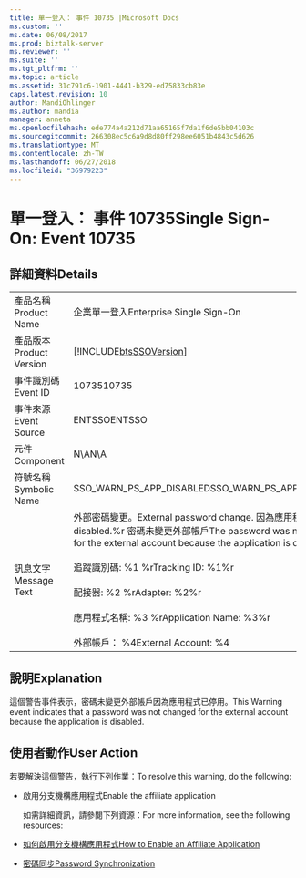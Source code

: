```yaml
---
title: 單一登入： 事件 10735 |Microsoft Docs
ms.custom: ''
ms.date: 06/08/2017
ms.prod: biztalk-server
ms.reviewer: ''
ms.suite: ''
ms.tgt_pltfrm: ''
ms.topic: article
ms.assetid: 31c791c6-1901-4441-b329-ed75833cb83e
caps.latest.revision: 10
author: MandiOhlinger
ms.author: mandia
manager: anneta
ms.openlocfilehash: ede774a4a212d71aa65165f7da1f6de5bb04103c
ms.sourcegitcommit: 266308ec5c6a9d8d80ff298ee6051b4843c5d626
ms.translationtype: MT
ms.contentlocale: zh-TW
ms.lasthandoff: 06/27/2018
ms.locfileid: "36979223"
---
```

# <a name="single-sign-on-event-10735"></a><span data-ttu-id="ed6cb-102">單一登入： 事件 10735</span><span class="sxs-lookup"><span data-stu-id="ed6cb-102">Single Sign-On: Event 10735</span></span>
## <a name="details"></a><span data-ttu-id="ed6cb-103">詳細資料</span><span class="sxs-lookup"><span data-stu-id="ed6cb-103">Details</span></span>  

|                 |                                                                                                                                                                                                                                                    |
|-----------------|----------------------------------------------------------------------------------------------------------------------------------------------------------------------------------------------------------------------------------------------------|
|  <span data-ttu-id="ed6cb-104">產品名稱</span><span class="sxs-lookup"><span data-stu-id="ed6cb-104">Product Name</span></span>   |                                                                                                             <span data-ttu-id="ed6cb-105">企業單一登入</span><span class="sxs-lookup"><span data-stu-id="ed6cb-105">Enterprise Single Sign-On</span></span>                                                                                                              |
| <span data-ttu-id="ed6cb-106">產品版本</span><span class="sxs-lookup"><span data-stu-id="ed6cb-106">Product Version</span></span> |                                                                                             [!INCLUDE[btsSSOVersion](../includes/btsssoversion-md.md)]                                                                                             |
|    <span data-ttu-id="ed6cb-107">事件識別碼</span><span class="sxs-lookup"><span data-stu-id="ed6cb-107">Event ID</span></span>     |                                                                                                                       <span data-ttu-id="ed6cb-108">10735</span><span class="sxs-lookup"><span data-stu-id="ed6cb-108">10735</span></span>                                                                                                                        |
|  <span data-ttu-id="ed6cb-109">事件來源</span><span class="sxs-lookup"><span data-stu-id="ed6cb-109">Event Source</span></span>   |                                                                                                                       <span data-ttu-id="ed6cb-110">ENTSSO</span><span class="sxs-lookup"><span data-stu-id="ed6cb-110">ENTSSO</span></span>                                                                                                                       |
|    <span data-ttu-id="ed6cb-111">元件</span><span class="sxs-lookup"><span data-stu-id="ed6cb-111">Component</span></span>    |                                                                                                                        <span data-ttu-id="ed6cb-112">N\A</span><span class="sxs-lookup"><span data-stu-id="ed6cb-112">N\A</span></span>                                                                                                                         |
|  <span data-ttu-id="ed6cb-113">符號名稱</span><span class="sxs-lookup"><span data-stu-id="ed6cb-113">Symbolic Name</span></span>  |                                                                                                              <span data-ttu-id="ed6cb-114">SSO_WARN_PS_APP_DISABLED</span><span class="sxs-lookup"><span data-stu-id="ed6cb-114">SSO_WARN_PS_APP_DISABLED</span></span>                                                                                                              |
|  <span data-ttu-id="ed6cb-115">訊息文字</span><span class="sxs-lookup"><span data-stu-id="ed6cb-115">Message Text</span></span>   | <span data-ttu-id="ed6cb-116">外部密碼變更。</span><span class="sxs-lookup"><span data-stu-id="ed6cb-116">External password change.</span></span> <span data-ttu-id="ed6cb-117">因為應用程式是 disabled.%r 密碼未變更外部帳戶</span><span class="sxs-lookup"><span data-stu-id="ed6cb-117">The password was not changed for the external account because the application is disabled.%r</span></span><br /><br /> <span data-ttu-id="ed6cb-118">追蹤識別碼: %1 %r</span><span class="sxs-lookup"><span data-stu-id="ed6cb-118">Tracking ID: %1%r</span></span><br /><br /> <span data-ttu-id="ed6cb-119">配接器: %2 %r</span><span class="sxs-lookup"><span data-stu-id="ed6cb-119">Adapter: %2%r</span></span><br /><br /> <span data-ttu-id="ed6cb-120">應用程式名稱: %3 %r</span><span class="sxs-lookup"><span data-stu-id="ed6cb-120">Application Name: %3%r</span></span><br /><br /> <span data-ttu-id="ed6cb-121">外部帳戶： %4</span><span class="sxs-lookup"><span data-stu-id="ed6cb-121">External Account: %4</span></span> |

## <a name="explanation"></a><span data-ttu-id="ed6cb-122">說明</span><span class="sxs-lookup"><span data-stu-id="ed6cb-122">Explanation</span></span>  
 <span data-ttu-id="ed6cb-123">這個警告事件表示，密碼未變更外部帳戶因為應用程式已停用。</span><span class="sxs-lookup"><span data-stu-id="ed6cb-123">This Warning event indicates that a password was not changed for the external account because the application is disabled.</span></span>  

## <a name="user-action"></a><span data-ttu-id="ed6cb-124">使用者動作</span><span class="sxs-lookup"><span data-stu-id="ed6cb-124">User Action</span></span>  
 <span data-ttu-id="ed6cb-125">若要解決這個警告，執行下列作業：</span><span class="sxs-lookup"><span data-stu-id="ed6cb-125">To resolve this warning, do the following:</span></span>  

- <span data-ttu-id="ed6cb-126">啟用分支機構應用程式</span><span class="sxs-lookup"><span data-stu-id="ed6cb-126">Enable the affiliate application</span></span>  

  <span data-ttu-id="ed6cb-127">如需詳細資訊，請參閱下列資源：</span><span class="sxs-lookup"><span data-stu-id="ed6cb-127">For more information, see the following resources:</span></span>  

- [<span data-ttu-id="ed6cb-128">如何啟用分支機構應用程式</span><span class="sxs-lookup"><span data-stu-id="ed6cb-128">How to Enable an Affiliate Application</span></span>](../core/how-to-enable-an-affiliate-application.md)  

- [<span data-ttu-id="ed6cb-129">密碼同步</span><span class="sxs-lookup"><span data-stu-id="ed6cb-129">Password Synchronization</span></span>](../core/password-synchronization2.md)
